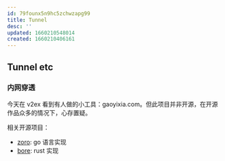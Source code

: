 ```yaml
---
id: 79founx5n9hc5zchwzapg99
title: Tunnel
desc: ''
updated: 1660210548014
created: 1660210406161
---
```


## Tunnel etc

### 内网穿透

今天在 v2ex 看到有人做的小工具：gaoyixia.com。但此项目并非开源，在开源作品众多的情况下，心存置疑。

相关开源项目：

- [zoro](https://github.com/txthinking/zoro): go 语言实现
- [bore](https://github.com/ekzhang/bore): rust 实现

